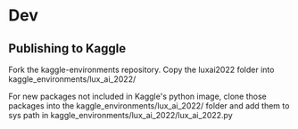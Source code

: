 # Dev

## Publishing to Kaggle

Fork the kaggle-environments repository. Copy the luxai2022 folder into kaggle_environments/lux_ai_2022/

For new packages not included in Kaggle's python image, clone those packages into the kaggle_environments/lux_ai_2022/ folder and add them to sys path in kaggle_environments/lux_ai_2022/lux_ai_2022.py